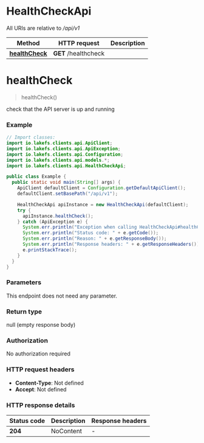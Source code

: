 # HealthCheckApi

All URIs are relative to */api/v1*

Method | HTTP request | Description
------------- | ------------- | -------------
[**healthCheck**](HealthCheckApi.md#healthCheck) | **GET** /healthcheck | 


<a name="healthCheck"></a>
# **healthCheck**
> healthCheck()



check that the API server is up and running

### Example
```java
// Import classes:
import io.lakefs.clients.api.ApiClient;
import io.lakefs.clients.api.ApiException;
import io.lakefs.clients.api.Configuration;
import io.lakefs.clients.api.models.*;
import io.lakefs.clients.api.HealthCheckApi;

public class Example {
  public static void main(String[] args) {
    ApiClient defaultClient = Configuration.getDefaultApiClient();
    defaultClient.setBasePath("/api/v1");

    HealthCheckApi apiInstance = new HealthCheckApi(defaultClient);
    try {
      apiInstance.healthCheck();
    } catch (ApiException e) {
      System.err.println("Exception when calling HealthCheckApi#healthCheck");
      System.err.println("Status code: " + e.getCode());
      System.err.println("Reason: " + e.getResponseBody());
      System.err.println("Response headers: " + e.getResponseHeaders());
      e.printStackTrace();
    }
  }
}
```

### Parameters
This endpoint does not need any parameter.

### Return type

null (empty response body)

### Authorization

No authorization required

### HTTP request headers

 - **Content-Type**: Not defined
 - **Accept**: Not defined

### HTTP response details
| Status code | Description | Response headers |
|-------------|-------------|------------------|
**204** | NoContent |  -  |

